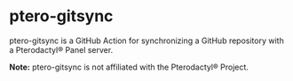 # ptero-gitsync

ptero-gitsync is a GitHub Action for synchronizing a GitHub repository with a Pterodactyl® Panel server.

**Note:** ptero-gitsync is not affiliated with the Pterodactyl® Project.
